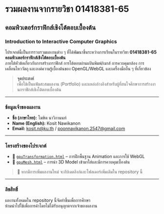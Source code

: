 # รวมผลงานจากรายวิชา 01418381-65  
## คอมพิวเตอร์กราฟิกส์เชิงโต้ตอบเบื้องต้น  
### Introduction to Interactive Computer Graphics

โปรเจกต์นี้เป็นการรวบรวมผลงานต่าง ๆ ที่ได้พัฒนาขึ้นระหว่างการเรียนในรายวิชา **01418381-65 คอมพิวเตอร์กราฟิกส์เชิงโต้ตอบเบื้องต้น**  
ภายใต้หัวข้อเกี่ยวกับการสร้างกราฟิกส์ การโต้ตอบผ่านแป้นพิมพ์/เมาส์ การควบคุมกล้อง การเคลื่อนไหววัตถุ และองค์ความรู้เบื้องต้นของ OpenGL/WebGL และเครื่องมืออื่น ๆ ที่เกี่ยวข้อง

> **จุดประสงค์**  
เพื่อใช้เป็นแฟ้มสะสมผลงาน (Portfolio) และแหล่งอ้างอิงสำหรับผู้ที่สนใจศึกษาการสร้างงานกราฟิกส์เชิงโต้ตอบเบื้องต้น

---

### ข้อมูลเจ้าของผลงาน

- **ชื่อ (ภาษาไทย):** โฆษิต นาวิกานนท์  
- **Name (English):** Kosit Nawikanon  
- **Email:** kosit.n@ku.th / poonnavikanon.2547@gmail.com

---

### โครงสร้างของโปรเจกต์

- 🔗 [`gpuTransformation.html`](./gpuTransformation.html) – การฝึกพื้นฐาน Animation และการใช้ WebGL  
- 🔗 [`gpuMesh.html`](./gpuMesh.html) – การนำ 3D Model เข้ามาใส่และมีการควบคุมเบื้องต้น

> 🔧 หากมีการเพิ่มผลงานใหม่ จะอัปเดตลิงก์และโฟลเดอร์เพิ่มเติมใน repository นี้

---

### ลิขสิทธิ์

ผลงานทั้งหมดใน repository นี้จัดทำขึ้นเพื่อการศึกษา  
ห้ามนำไปใช้เพื่อการค้าโดยไม่ได้รับอนุญาตจากเจ้าของผลงาน
